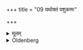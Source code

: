 +++
title = "09 यथोक्तं पशुकामः"

+++

<details><summary>मूलम्</summary>

यथोक्तं पशुकामः ९
</details>

<details><summary>Oldenberg</summary>

9. One who is desirous of cattle, as stated above (III, I, 5?).
</details>
